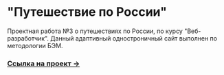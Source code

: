 # "Путешествие по России"
Проектная работа  №3 о путешествиях по России, по курсу "Веб-разработчик". Данный адаптивный одностроничный сайт выполнен по методологии БЭМ.

### [Ссылка на проект &rarr;](https://baibarsm.github.io/russian-travel/)
